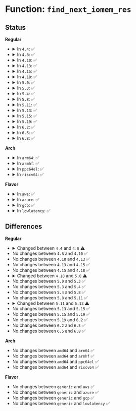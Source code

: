 # Function: <code>find_next_iomem_res</code>

## Status
<b>Regular</b>
<ul>
<li>
<details>
<summary>In <code>4.4</code>: ✅</summary>

```c
int find_next_iomem_res(struct resource *res, char *name, bool first_level_children_only);
```

**Collision:** Unique Static

**Inline:** No

**Transformation:** False

**Instances:**

```
In kernel/resource.c (ffffffff81086610)
Location: kernel/resource.c:342
Inline: False
Direct callers:
  - kernel/resource.c:walk_iomem_res
  - kernel/resource.c:walk_system_ram_res
  - kernel/resource.c:walk_system_ram_range
```
**Symbols:**

```
ffffffff81086610-ffffffff81086735: find_next_iomem_res (STB_LOCAL)
```
</details>
</li>
<li>
<details>
<summary>In <code>4.8</code>: ✅</summary>

```c
int find_next_iomem_res(struct resource *res, long unsigned int desc, bool first_level_children_only);
```

**Collision:** Unique Static

**Inline:** No

**Transformation:** False

**Instances:**

```
In kernel/resource.c (ffffffff81089660)
Location: kernel/resource.c:361
Inline: False
Direct callers:
  - kernel/resource.c:walk_system_ram_range
  - kernel/resource.c:walk_system_ram_res
  - kernel/resource.c:walk_iomem_res_desc
```
**Symbols:**

```
ffffffff81089660-ffffffff81089776: find_next_iomem_res (STB_LOCAL)
```
</details>
</li>
<li>
<details>
<summary>In <code>4.10</code>: ✅</summary>

```c
int find_next_iomem_res(struct resource *res, long unsigned int desc, bool first_level_children_only);
```

**Collision:** Unique Static

**Inline:** No

**Transformation:** False

**Instances:**

```
In kernel/resource.c (ffffffff8108e5b0)
Location: kernel/resource.c:361
Inline: False
Direct callers:
  - kernel/resource.c:walk_system_ram_range
  - kernel/resource.c:walk_system_ram_res
  - kernel/resource.c:walk_iomem_res_desc
```
**Symbols:**

```
ffffffff8108e5b0-ffffffff8108e6c6: find_next_iomem_res (STB_LOCAL)
```
</details>
</li>
<li>
<details>
<summary>In <code>4.13</code>: ✅</summary>

```c
int find_next_iomem_res(struct resource *res, long unsigned int desc, bool first_level_children_only);
```

**Collision:** Unique Static

**Inline:** No

**Transformation:** False

**Instances:**

```
In kernel/resource.c (ffffffff8108b5c0)
Location: kernel/resource.c:361
Inline: False
Direct callers:
  - kernel/resource.c:walk_system_ram_range
  - kernel/resource.c:walk_system_ram_res
  - kernel/resource.c:walk_iomem_res_desc
```
**Symbols:**

```
ffffffff8108b5c0-ffffffff8108b6b7: find_next_iomem_res (STB_LOCAL)
```
</details>
</li>
<li>
<details>
<summary>In <code>4.15</code>: ✅</summary>

```c
int find_next_iomem_res(struct resource *res, long unsigned int desc, bool first_level_children_only);
```

**Collision:** Unique Static

**Inline:** No

**Transformation:** False

**Instances:**

```
In kernel/resource.c (ffffffff810922a0)
Location: kernel/resource.c:361
Inline: False
Direct callers:
  - kernel/resource.c:walk_system_ram_range
  - kernel/resource.c:__walk_iomem_res_desc
```
**Symbols:**

```
ffffffff810922a0-ffffffff810923ad: find_next_iomem_res (STB_LOCAL)
```
</details>
</li>
<li>
<details>
<summary>In <code>4.18</code>: ✅</summary>

```c
int find_next_iomem_res(struct resource *res, long unsigned int desc, bool first_level_children_only);
```

**Collision:** Unique Static

**Inline:** No

**Transformation:** False

**Instances:**

```
In kernel/resource.c (ffffffff81095bf0)
Location: kernel/resource.c:328
Inline: False
Direct callers:
  - kernel/resource.c:walk_system_ram_range
  - kernel/resource.c:__walk_iomem_res_desc
```
**Symbols:**

```
ffffffff81095bf0-ffffffff81095d09: find_next_iomem_res (STB_LOCAL)
```
</details>
</li>
<li>
<details>
<summary>In <code>5.0</code>: ✅</summary>

```c
int find_next_iomem_res(resource_size_t start, resource_size_t end, long unsigned int flags, long unsigned int desc, bool first_lvl, struct resource *res);
```

**Collision:** Unique Static

**Inline:** No

**Transformation:** False

**Instances:**

```
In kernel/resource.c (ffffffff8109df00)
Location: kernel/resource.c:340
Inline: False
Direct callers:
  - kernel/resource.c:walk_system_ram_range
  - kernel/resource.c:__walk_iomem_res_desc
```
**Symbols:**

```
ffffffff8109df00-ffffffff8109e007: find_next_iomem_res (STB_LOCAL)
```
</details>
</li>
<li>
<details>
<summary>In <code>5.3</code>: ✅</summary>

```c
int find_next_iomem_res(resource_size_t start, resource_size_t end, long unsigned int flags, long unsigned int desc, bool first_lvl, struct resource *res);
```

**Collision:** Unique Static

**Inline:** No

**Transformation:** False

**Instances:**

```
In kernel/resource.c (ffffffff810a2440)
Location: kernel/resource.c:341
Inline: False
Direct callers:
  - kernel/resource.c:walk_system_ram_range
  - kernel/resource.c:__walk_iomem_res_desc
```
**Symbols:**

```
ffffffff810a2440-ffffffff810a256a: find_next_iomem_res (STB_LOCAL)
```
</details>
</li>
<li>
<details>
<summary>In <code>5.4</code>: ✅</summary>

```c
int find_next_iomem_res(resource_size_t start, resource_size_t end, long unsigned int flags, long unsigned int desc, bool first_lvl, struct resource *res);
```

**Collision:** Unique Static

**Inline:** No

**Transformation:** False

**Instances:**

```
In kernel/resource.c (ffffffff810a8a10)
Location: kernel/resource.c:341
Inline: False
Direct callers:
  - kernel/resource.c:walk_system_ram_range
  - kernel/resource.c:__walk_iomem_res_desc
```
**Symbols:**

```
ffffffff810a8a10-ffffffff810a8b3a: find_next_iomem_res (STB_LOCAL)
```
</details>
</li>
<li>
<details>
<summary>In <code>5.8</code>: ✅</summary>

```c
int find_next_iomem_res(resource_size_t start, resource_size_t end, long unsigned int flags, long unsigned int desc, bool first_lvl, struct resource *res);
```

**Collision:** Unique Static

**Inline:** No

**Transformation:** False

**Instances:**

```
In kernel/resource.c (ffffffff810b0a20)
Location: kernel/resource.c:341
Inline: False
Direct callers:
  - kernel/resource.c:page_is_ram
  - kernel/resource.c:walk_mem_res
  - kernel/resource.c:walk_system_ram_res
  - kernel/resource.c:walk_iomem_res_desc
```
**Symbols:**

```
ffffffff810b0a20-ffffffff810b0b57: find_next_iomem_res (STB_LOCAL)
```
</details>
</li>
<li>
<details>
<summary>In <code>5.11</code>: ✅</summary>

```c
int find_next_iomem_res(resource_size_t start, resource_size_t end, long unsigned int flags, long unsigned int desc, bool first_lvl, struct resource *res);
```

**Collision:** Unique Static

**Inline:** No

**Transformation:** False

**Instances:**

```
In kernel/resource.c (ffffffff810ac150)
Location: kernel/resource.c:343
Inline: False
Direct callers:
  - kernel/resource.c:page_is_ram
  - kernel/resource.c:walk_mem_res
  - kernel/resource.c:walk_system_ram_res
  - kernel/resource.c:walk_iomem_res_desc
```
**Symbols:**

```
ffffffff810ac150-ffffffff810ac2b3: find_next_iomem_res (STB_LOCAL)
```
</details>
</li>
<li>
<details>
<summary>In <code>5.13</code>: ✅</summary>

```c
int find_next_iomem_res(resource_size_t start, resource_size_t end, long unsigned int flags, long unsigned int desc, struct resource *res);
```

**Collision:** Unique Static

**Inline:** No

**Transformation:** False

**Instances:**

```
In kernel/resource.c (ffffffff810ad030)
Location: kernel/resource.c:338
Inline: False
Direct callers:
  - kernel/resource.c:page_is_ram
  - kernel/resource.c:walk_mem_res
  - kernel/resource.c:walk_system_ram_res
  - kernel/resource.c:walk_iomem_res_desc
```
**Symbols:**

```
ffffffff810ad030-ffffffff810ad126: find_next_iomem_res (STB_LOCAL)
```
</details>
</li>
<li>
<details>
<summary>In <code>5.15</code>: ✅</summary>

```c
int find_next_iomem_res(resource_size_t start, resource_size_t end, long unsigned int flags, long unsigned int desc, struct resource *res);
```

**Collision:** Unique Static

**Inline:** No

**Transformation:** False

**Instances:**

```
In kernel/resource.c (ffffffff810beba0)
Location: kernel/resource.c:338
Inline: False
Direct callers:
  - kernel/resource.c:page_is_ram
  - kernel/resource.c:walk_mem_res
  - kernel/resource.c:walk_system_ram_res
  - kernel/resource.c:walk_iomem_res_desc
```
**Symbols:**

```
ffffffff810beba0-ffffffff810bec96: find_next_iomem_res (STB_LOCAL)
```
</details>
</li>
<li>
<details>
<summary>In <code>5.19</code>: ✅</summary>

```c
int find_next_iomem_res(resource_size_t start, resource_size_t end, long unsigned int flags, long unsigned int desc, struct resource *res);
```

**Collision:** Unique Static

**Inline:** No

**Transformation:** False

**Instances:**

```
In kernel/resource.c (ffffffff810d5960)
Location: kernel/resource.c:325
Inline: False
Direct callers:
  - kernel/resource.c:page_is_ram
  - kernel/resource.c:walk_mem_res
  - kernel/resource.c:walk_system_ram_res
  - kernel/resource.c:walk_iomem_res_desc
```
**Symbols:**

```
ffffffff810d5960-ffffffff810d5ab4: find_next_iomem_res (STB_LOCAL)
```
</details>
</li>
<li>
<details>
<summary>In <code>6.2</code>: ✅</summary>

```c
int find_next_iomem_res(resource_size_t start, resource_size_t end, long unsigned int flags, long unsigned int desc, struct resource *res);
```

**Collision:** Unique Static

**Inline:** No

**Transformation:** False

**Instances:**

```
In kernel/resource.c (ffffffff810f4960)
Location: kernel/resource.c:325
Inline: False
Direct callers:
  - kernel/resource.c:page_is_ram
  - kernel/resource.c:walk_mem_res
  - kernel/resource.c:walk_system_ram_res
  - kernel/resource.c:walk_iomem_res_desc
```
**Symbols:**

```
ffffffff810f4960-ffffffff810f4ab4: find_next_iomem_res (STB_LOCAL)
```
</details>
</li>
<li>
<details>
<summary>In <code>6.5</code>: ✅</summary>

```c
int find_next_iomem_res(resource_size_t start, resource_size_t end, long unsigned int flags, long unsigned int desc, struct resource *res);
```

**Collision:** Unique Static

**Inline:** No

**Transformation:** False

**Instances:**

```
In kernel/resource.c (ffffffff81100d90)
Location: kernel/resource.c:325
Inline: False
Direct callers:
  - kernel/resource.c:page_is_ram
  - kernel/resource.c:walk_mem_res
  - kernel/resource.c:walk_system_ram_res
  - kernel/resource.c:walk_iomem_res_desc
```
**Symbols:**

```
ffffffff81100d90-ffffffff81100ee4: find_next_iomem_res (STB_LOCAL)
```
</details>
</li>
<li>
<details>
<summary>In <code>6.8</code>: ✅</summary>

```c
int find_next_iomem_res(resource_size_t start, resource_size_t end, long unsigned int flags, long unsigned int desc, struct resource *res);
```

**Collision:** Unique Static

**Inline:** No

**Transformation:** False

**Instances:**

```
In kernel/resource.c (ffffffff81109f40)
Location: kernel/resource.c:325
Inline: False
Direct callers:
  - kernel/resource.c:page_is_ram
  - kernel/resource.c:walk_mem_res
  - kernel/resource.c:walk_system_ram_res_rev
  - kernel/resource.c:walk_system_ram_res
  - kernel/resource.c:walk_iomem_res_desc
```
**Symbols:**

```
ffffffff81109f40-ffffffff8110a094: find_next_iomem_res (STB_LOCAL)
```
</details>
</li>
</ul>
<b>Arch</b>
<ul>
<li>
<details>
<summary>In <code>arm64</code>: ✅</summary>

```c
int find_next_iomem_res(resource_size_t start, resource_size_t end, long unsigned int flags, long unsigned int desc, bool first_lvl, struct resource *res);
```

**Collision:** Unique Static

**Inline:** No

**Transformation:** False

**Instances:**

```
In kernel/resource.c (ffff8000101006c0)
Location: kernel/resource.c:341
Inline: False
Direct callers:
  - kernel/resource.c:walk_system_ram_range
  - kernel/resource.c:__walk_iomem_res_desc
```
**Symbols:**

```
ffff8000101006c0-ffff800010100860: find_next_iomem_res (STB_LOCAL)
```
</details>
</li>
<li>
<details>
<summary>In <code>armhf</code>: ✅</summary>

```c
int find_next_iomem_res(resource_size_t start, resource_size_t end, long unsigned int flags, long unsigned int desc, bool first_lvl, struct resource *res);
```

**Collision:** Unique Static

**Inline:** No

**Transformation:** False

**Instances:**

```
In kernel/resource.c (c035d4a8)
Location: kernel/resource.c:341
Inline: False
Direct callers:
  - kernel/resource.c:walk_system_ram_range
  - kernel/resource.c:__walk_iomem_res_desc
```
**Symbols:**

```
c035d4a8-c035d608: find_next_iomem_res (STB_LOCAL)
```
</details>
</li>
<li>
<details>
<summary>In <code>ppc64el</code>: ✅</summary>

```c
int find_next_iomem_res(resource_size_t start, resource_size_t end, long unsigned int flags, long unsigned int desc, bool first_lvl, struct resource *res);
```

**Collision:** Unique Static

**Inline:** No

**Transformation:** False

**Instances:**

```
In kernel/resource.c (c000000000147710)
Location: kernel/resource.c:341
Inline: False
Direct callers:
  - kernel/resource.c:walk_system_ram_range
  - kernel/resource.c:__walk_iomem_res_desc
```
**Symbols:**

```
c000000000147710-c000000000147958: find_next_iomem_res (STB_LOCAL)
```
</details>
</li>
<li>
<details>
<summary>In <code>riscv64</code>: ✅</summary>

```c
int find_next_iomem_res(resource_size_t start, resource_size_t end, long unsigned int flags, long unsigned int desc, bool first_lvl, struct resource *res);
```

**Collision:** Unique Static

**Inline:** No

**Transformation:** False

**Instances:**

```
In kernel/resource.c (ffffffe0000c7b90)
Location: kernel/resource.c:341
Inline: False
Direct callers:
  - kernel/resource.c:walk_system_ram_range
  - kernel/resource.c:__walk_iomem_res_desc
```
**Symbols:**

```
ffffffe0000c7b90-ffffffe0000c7cac: find_next_iomem_res (STB_LOCAL)
```
</details>
</li>
</ul>
<b>Flavor</b>
<ul>
<li>
<details>
<summary>In <code>aws</code>: ✅</summary>

```c
int find_next_iomem_res(resource_size_t start, resource_size_t end, long unsigned int flags, long unsigned int desc, bool first_lvl, struct resource *res);
```

**Collision:** Unique Static

**Inline:** No

**Transformation:** False

**Instances:**

```
In kernel/resource.c (ffffffff810a2330)
Location: kernel/resource.c:341
Inline: False
Direct callers:
  - kernel/resource.c:walk_system_ram_range
  - kernel/resource.c:__walk_iomem_res_desc
```
**Symbols:**

```
ffffffff810a2330-ffffffff810a245a: find_next_iomem_res (STB_LOCAL)
```
</details>
</li>
<li>
<details>
<summary>In <code>azure</code>: ✅</summary>

```c
int find_next_iomem_res(resource_size_t start, resource_size_t end, long unsigned int flags, long unsigned int desc, bool first_lvl, struct resource *res);
```

**Collision:** Unique Static

**Inline:** No

**Transformation:** False

**Instances:**

```
In kernel/resource.c (ffffffff81090d10)
Location: kernel/resource.c:341
Inline: False
Direct callers:
  - kernel/resource.c:walk_system_ram_range
  - kernel/resource.c:__walk_iomem_res_desc
```
**Symbols:**

```
ffffffff81090d10-ffffffff81090e3a: find_next_iomem_res (STB_LOCAL)
```
</details>
</li>
<li>
<details>
<summary>In <code>gcp</code>: ✅</summary>

```c
int find_next_iomem_res(resource_size_t start, resource_size_t end, long unsigned int flags, long unsigned int desc, bool first_lvl, struct resource *res);
```

**Collision:** Unique Static

**Inline:** No

**Transformation:** False

**Instances:**

```
In kernel/resource.c (ffffffff810a22e0)
Location: kernel/resource.c:341
Inline: False
Direct callers:
  - kernel/resource.c:walk_system_ram_range
  - kernel/resource.c:__walk_iomem_res_desc
```
**Symbols:**

```
ffffffff810a22e0-ffffffff810a240a: find_next_iomem_res (STB_LOCAL)
```
</details>
</li>
<li>
<details>
<summary>In <code>lowlatency</code>: ✅</summary>

```c
int find_next_iomem_res(resource_size_t start, resource_size_t end, long unsigned int flags, long unsigned int desc, bool first_lvl, struct resource *res);
```

**Collision:** Unique Static

**Inline:** No

**Transformation:** False

**Instances:**

```
In kernel/resource.c (ffffffff810aa340)
Location: kernel/resource.c:341
Inline: False
Direct callers:
  - kernel/resource.c:walk_system_ram_range
  - kernel/resource.c:__walk_iomem_res_desc
```
**Symbols:**

```
ffffffff810aa340-ffffffff810aa47a: find_next_iomem_res (STB_LOCAL)
```
</details>
</li>
</ul>

## Differences
<b>Regular</b>
<ul>
<li>
<details>
<summary>Changed between <code>4.4</code> and <code>4.8</code> ⚠️</summary>
<ul>
<li>
<b>Param added. </b>
<code>long unsigned int desc</code>
</li>
<li>
<b>Param removed. </b>
<code>char *name</code>
</li>
</ul>
</details>
</li>
<li>
No changes between <code>4.8</code> and <code>4.10</code> ✅
</li>
<li>
No changes between <code>4.10</code> and <code>4.13</code> ✅
</li>
<li>
No changes between <code>4.13</code> and <code>4.15</code> ✅
</li>
<li>
No changes between <code>4.15</code> and <code>4.18</code> ✅
</li>
<li>
<details>
<summary>Changed between <code>4.18</code> and <code>5.0</code> ⚠️</summary>
<ul>
<li>
<b>Param added. </b>
<code>resource_size_t start</code>
</li>
<li>
<b>Param added. </b>
<code>resource_size_t end</code>
</li>
<li>
<b>Param added. </b>
<code>long unsigned int flags</code>
</li>
<li>
<b>Param added. </b>
<code>bool first_lvl</code>
</li>
<li>
<b>Param removed. </b>
<code>bool first_level_children_only</code>
</li>
<li>
<b>Param reordered. </b>
<code>res, desc, first_level_children_only</code> ➡️ <code>start, end, flags, desc, first_lvl, res</code>
</li>
</ul>
</details>
</li>
<li>
No changes between <code>5.0</code> and <code>5.3</code> ✅
</li>
<li>
No changes between <code>5.3</code> and <code>5.4</code> ✅
</li>
<li>
No changes between <code>5.4</code> and <code>5.8</code> ✅
</li>
<li>
No changes between <code>5.8</code> and <code>5.11</code> ✅
</li>
<li>
<details>
<summary>Changed between <code>5.11</code> and <code>5.13</code> ⚠️</summary>
<ul>
<li>
<b>Param removed. </b>
<code>bool first_lvl</code>
</li>
<li>
<b>Param reordered. </b>
<code>start, end, flags, desc, first_lvl, res</code> ➡️ <code>start, end, flags, desc, res</code>
</li>
</ul>
</details>
</li>
<li>
No changes between <code>5.13</code> and <code>5.15</code> ✅
</li>
<li>
No changes between <code>5.15</code> and <code>5.19</code> ✅
</li>
<li>
No changes between <code>5.19</code> and <code>6.2</code> ✅
</li>
<li>
No changes between <code>6.2</code> and <code>6.5</code> ✅
</li>
<li>
No changes between <code>6.5</code> and <code>6.8</code> ✅
</li>
</ul>
<b>Arch</b>
<ul>
<li>
No changes between <code>amd64</code> and <code>arm64</code> ✅
</li>
<li>
No changes between <code>amd64</code> and <code>armhf</code> ✅
</li>
<li>
No changes between <code>amd64</code> and <code>ppc64el</code> ✅
</li>
<li>
No changes between <code>amd64</code> and <code>riscv64</code> ✅
</li>
</ul>
<b>Flavor</b>
<ul>
<li>
No changes between <code>generic</code> and <code>aws</code> ✅
</li>
<li>
No changes between <code>generic</code> and <code>azure</code> ✅
</li>
<li>
No changes between <code>generic</code> and <code>gcp</code> ✅
</li>
<li>
No changes between <code>generic</code> and <code>lowlatency</code> ✅
</li>
</ul>
